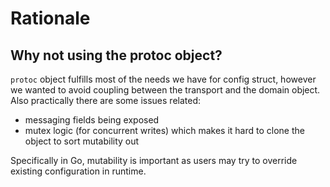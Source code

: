 # Rationale

## Why not using the protoc object?

`protoc` object fulfills most of the needs we have for config struct, however we wanted to avoid coupling between the transport and the domain object. Also practically there are some issues related:

- messaging fields being exposed
- mutex logic (for concurrent writes) which makes it hard to clone the object to sort mutability out

Specifically in Go, mutability is important as users may try to override existing configuration in runtime.
